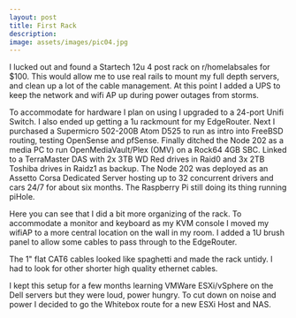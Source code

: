 ```yaml
---
layout: post
title: First Rack
description:
image: assets/images/pic04.jpg
---
```


I lucked out and found a Startech 12u 4 post rack on r/homelabsales for $100. This would allow me to use real rails to mount my full depth servers, and clean up a lot of the cable management. At this point I added a UPS to keep the network and wifi AP up during power outages from storms.

To accommodate for hardware I plan on using I upgraded to a 24-port Unifi Switch. I also ended up getting a 1u rackmount for my EdgeRouter. Next I purchased a Supermicro 502-200B Atom D525 to run as intro into FreeBSD routing, testing OpenSense and pfSense. Finally ditched the Node 202 as a media PC to run OpenMediaVault/Plex (OMV) on a Rock64 4GB SBC. Linked to a TerraMaster DAS with 2x 3TB WD Red drives in Raid0 and 3x 2TB Toshiba drives in Raidz1 as backup. The Node 202 was deployed as an Assetto Corsa Dedicated Server hosting up to 32 concurrent drivers and cars 24/7 for about six months. The Raspberry Pi still doing its thing running piHole.

Here you can see that I did a bit more organizing of the rack. To accommodate a monitor and keyboard as my KVM console I moved my wifiAP to a more central location on the wall in my room. I added a 1U brush panel to allow some cables to pass through to the EdgeRouter.

The 1" flat CAT6 cables looked like spaghetti and made the rack untidy. I had to look for other shorter high quality ethernet cables.

I kept this setup for a few months learning VMWare ESXi/vSphere on the Dell servers but they were loud, power hungry. To cut down on noise and power I decided to go the Whitebox route for a new ESXi Host and NAS.
